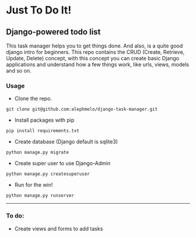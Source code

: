# Just To Do It!

## Django-powered todo list

This task manager helps you to get things done. And also, is a quite good django intro for beginners. This repo contains the CRUD (Create, Retrieve, Update, Delete) concept, with this concept you can create basic Django applications and understand how a few things work, like urls, views, models and so on. 

### Usage
* Clone the repo.
```git
git clone git@github.com:alephmelo/django-task-manager.git
```
* Install packages with pip
```
pip install requirements.txt
```
* Create database (Django default is sqlite3)
```
python manage.py migrate
```
* Create super user to use Django-Admin
```
python manage.py createsuperuser
```
* Run for the win!
```
python manage.py runserver
```
-----------------------------------------------

### To do:
* Create views and forms to add tasks
